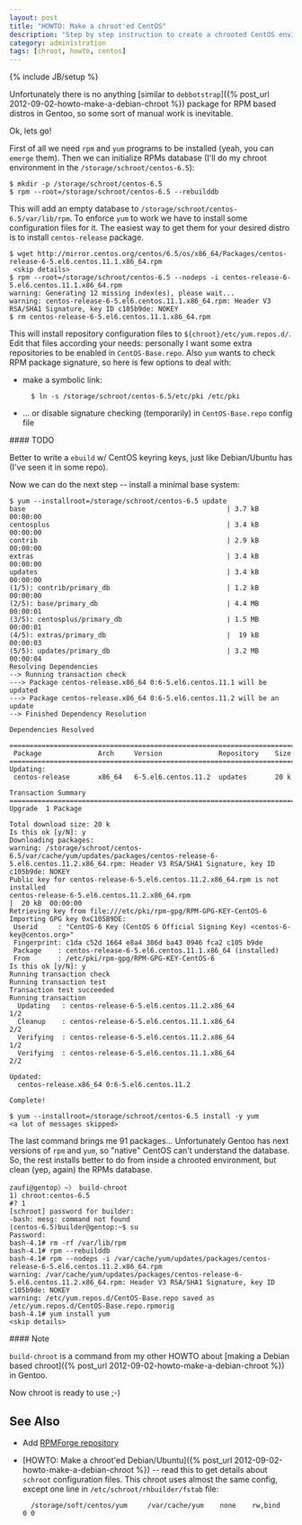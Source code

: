 ```yaml
---
layout: post
title: "HOWTO: Make a chroot'ed CentOS"
description: "Step by step instruction to create a chrooted CentOS environment"
category: administration
tags: [chroot, howto, centos]
---
```

{% include JB/setup %}

Unfortunately there is no anything [similar to `debbotstrap`]({% post_url 2012-09-02-howto-make-a-debian-chroot %})
package for RPM based distros in Gentoo, so some sort of manual work is inevitable.

Ok, lets go!

First of all we need `rpm` and `yum` programs to be installed (yeah, you can `emerge` them).
Then we can initialize RPMs database (I'll do my chroot environment in the `/storage/schroot/centos-6.5`):

    $ mkdir -p /storage/schroot/centos-6.5
    $ rpm --root=/storage/schroot/centos-6.5 --rebuilddb

This will add an empty database to `/storage/schroot/centos-6.5/var/lib/rpm`.
To enforce `yum` to work we have to install some configuration files for it.
The easiest way to get them for your desired distro is to install `centos-release` package.

    $ wget http://mirror.centos.org/centos/6.5/os/x86_64/Packages/centos-release-6-5.el6.centos.11.1.x86_64.rpm
     <skip details>
    $ rpm --root=/storage/schroot/centos-6.5 --nodeps -i centos-release-6-5.el6.centos.11.1.x86_64.rpm
    warning: Generating 12 missing index(es), please wait...
    warning: centos-release-6-5.el6.centos.11.1.x86_64.rpm: Header V3 RSA/SHA1 Signature, key ID c105b9de: NOKEY
    $ rm centos-release-6-5.el6.centos.11.1.x86_64.rpm

This will install repository configuration files to `${chroot}/etc/yum.repos.d/`. Edit that files
according your needs: personally I want some extra repositories to be enabled in `CentOS-Base.repo`.
Also `yum` wants to check RPM package signature, so here is few options to deal with:

* make a symbolic link:

        $ ln -s /storage/schroot/centos-6.5/etc/pki /etc/pki

* … or disable signature checking (temporarily) in `CentOS-Base.repo` config file

<div class="alert alert-info" markdown="1">
#### TODO

Better to write a `ebuild` w/ CentOS keyring keys, just like Debian/Ubuntu has (I've seen it in some repo).
</div>

Now we can do the next step -- install a minimal base system:

    $ yum --installroot=/storage/schroot/centos-6.5 update
    base                                                  | 3.7 kB  00:00:00
    centosplus                                            | 3.4 kB  00:00:00
    contrib                                               | 2.9 kB  00:00:00
    extras                                                | 3.4 kB  00:00:00
    updates                                               | 3.4 kB  00:00:00
    (1/5): contrib/primary_db                             | 1.2 kB  00:00:00
    (2/5): base/primary_db                                | 4.4 MB  00:00:01
    (3/5): centosplus/primary_db                          | 1.5 MB  00:00:01
    (4/5): extras/primary_db                              |  19 kB  00:00:03
    (5/5): updates/primary_db                             | 3.2 MB  00:00:04
    Resolving Dependencies
    --> Running transaction check
    ---> Package centos-release.x86_64 0:6-5.el6.centos.11.1 will be updated
    ---> Package centos-release.x86_64 0:6-5.el6.centos.11.2 will be an update
    --> Finished Dependency Resolution

    Dependencies Resolved

    =======================================================================
     Package              Arch     Version              Repository    Size
    =======================================================================
    Updating:
     centos-release       x86_64   6-5.el6.centos.11.2  updates       20 k

    Transaction Summary
    =======================================================================
    Upgrade  1 Package

    Total download size: 20 k
    Is this ok [y/N]: y
    Downloading packages:
    warning: /storage/schroot/centos-6.5/var/cache/yum/updates/packages/centos-release-6-5.el6.centos.11.2.x86_64.rpm: Header V3 RSA/SHA1 Signature, key ID c105b9de: NOKEY
    Public key for centos-release-6-5.el6.centos.11.2.x86_64.rpm is not installed
    centos-release-6-5.el6.centos.11.2.x86_64.rpm                                                                                   |  20 kB  00:00:00
    Retrieving key from file:///etc/pki/rpm-gpg/RPM-GPG-KEY-CentOS-6
    Importing GPG key 0xC105B9DE:
     Userid     : "CentOS-6 Key (CentOS 6 Official Signing Key) <centos-6-key@centos.org>"
     Fingerprint: c1da c52d 1664 e8a4 386d ba43 0946 fca2 c105 b9de
     Package    : centos-release-6-5.el6.centos.11.1.x86_64 (installed)
     From       : /etc/pki/rpm-gpg/RPM-GPG-KEY-CentOS-6
    Is this ok [y/N]: y
    Running transaction check
    Running transaction test
    Transaction test succeeded
    Running transaction
      Updating   : centos-release-6-5.el6.centos.11.2.x86_64            1/2
      Cleanup    : centos-release-6-5.el6.centos.11.1.x86_64            2/2
      Verifying  : centos-release-6-5.el6.centos.11.2.x86_64            1/2
      Verifying  : centos-release-6-5.el6.centos.11.1.x86_64            2/2

    Updated:
      centos-release.x86_64 0:6-5.el6.centos.11.2

    Complete!

    $ yum --installroot=/storage/schroot/centos-6.5 install -y yum
    <a lot of messages skipped>

The last command brings me 91 packages… Unfortunately Gentoo has next versions of `rpm` and `yum`,
so "native" CentOS can't understand the database. So, the rest installs better to do from inside a chrooted
environment, but clean (yep, again) the RPMs database.

    zaufi@gentop〉~〉 build-chroot
    1) chroot:centos-6.5
    #? 1
    [schroot] password for builder:
    -bash: mesg: command not found
    (centos-6.5)builder@gentop:~$ su
    Password:
    bash-4.1# rm -rf /var/lib/rpm
    bash-4.1# rpm --rebuilddb
    bash-4.1# rpm --nodeps -i /var/cache/yum/updates/packages/centos-release-6-5.el6.centos.11.2.x86_64.rpm
    warning: /var/cache/yum/updates/packages/centos-release-6-5.el6.centos.11.2.x86_64.rpm: Header V3 RSA/SHA1 Signature, key ID c105b9de: NOKEY
    warning: /etc/yum.repos.d/CentOS-Base.repo saved as /etc/yum.repos.d/CentOS-Base.repo.rpmorig
    bash-4.1# yum install yum
    <skip details>

<div class="alert alert-info" markdown="1">
#### Note

`build-chroot` is a command from my other HOWTO about
[making a Debian based chroot]({% post_url 2012-09-02-howto-make-a-debian-chroot %}) in Gentoo.
</div>


Now chroot is ready to use ;-)


See Also
--------

* Add [RPMForge repository](http://wiki.centos.org/AdditionalResources/Repositories/RPMForge)
* [HOWTO: Make a chroot'ed Debian/Ubuntu]({% post_url 2012-09-02-howto-make-a-debian-chroot %}) -- read this
  to get details about `schroot` configuration files. This chroot uses almost the same config, except
  one line in `/etc/schroot/rhbuilder/fstab` file:

        /storage/soft/centos/yum     /var/cache/yum    none    rw,bind    0 0

